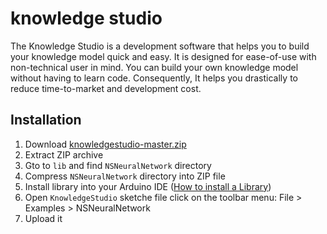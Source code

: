 # knowledge studio

The Knowledge Studio is a development software that helps you to build your knowledge model quick and easy. 
It is designed for ease-of-use with non-technical user in mind.
You can build your own knowledge model without having to learn code.
Consequently, It helps you drastically to reduce time-to-market and development cost.


Installation
----------------

1. Download [knowledgestudio-master.zip](https://github.com/nepes-ai/knowledgestudio.git)
2. Extract ZIP archive
3. Gto to `lib` and find `NSNeuralNetwork` directory 
4. Compress `NSNeuralNetwork` directory into ZIP file
5. Install library into your Arduino IDE ([How to install a Library](https://www.arduino.cc/en/Guide/Libraries))
6. Open `KnowledgeStudio` sketche file click on the toolbar menu: File > Examples > NSNeuralNetwork
7. Upload it
